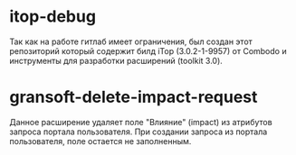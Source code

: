 <h1>itop-debug</h1>
<p>Так как на работе гитлаб имеет ограничения, был создан этот репозиторий который содержит билд iTop (3.0.2-1-9957) от Combodo и инструменты для разработки расширений (toolkit 3.0). </p>
<h1>gransoft-delete-impact-request</h1>
<p>Данное расширение удаляет поле "Влияние" (impact) из атрибутов запроса портала пользователя. При создании запроса из портала пользователя, поле остается не заполненным.</p>